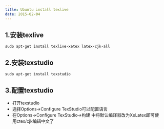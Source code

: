 ```yaml
---
title: Ubuntu install texlive
date: 2015-02-04
---
```

## 1.安装texlive
```
sudo apt-get install texlive-xetex latex-cjk-all
```
## 2.安装texstudio
```sudo apt-get install texstudio```

## 3.配置texstudio
- 打开texstudio
- 选择Options->Configure TexStudio可以配置语言
- 在Options->Configure TexStudio->构建 中将默认编译器改为XeLatex即可使用ctex/cjk编辑中文了
